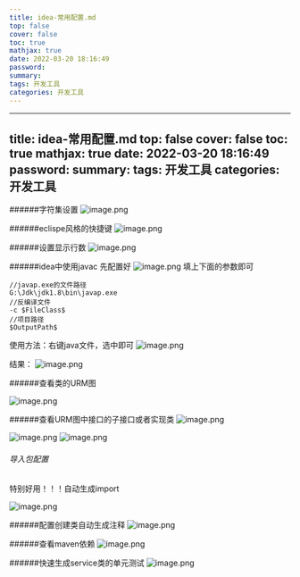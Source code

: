 ```yaml
---
title: idea-常用配置.md
top: false
cover: false
toc: true
mathjax: true
date: 2022-03-20 18:16:49
password:
summary:
tags: 开发工具
categories: 开发工具
---
```

---
title: idea-常用配置.md
top: false
cover: false
toc: true
mathjax: true
date: 2022-03-20 18:16:49
password:
summary:
tags: 开发工具
categories: 开发工具
---
######字符集设置
![image.png](https://upload-images.jianshu.io/upload_images/13965490-8749545ac6327646.png?imageMogr2/auto-orient/strip%7CimageView2/2/w/1240)


######eclispe风格的快捷键
![image.png](https://upload-images.jianshu.io/upload_images/13965490-c92bb573ad7ae1d8.png?imageMogr2/auto-orient/strip%7CimageView2/2/w/1240)

######设置显示行数
![image.png](https://upload-images.jianshu.io/upload_images/13965490-04f76098c892fd80.png?imageMogr2/auto-orient/strip%7CimageView2/2/w/1240)

######idea中使用javac
先配置好
![image.png](https://upload-images.jianshu.io/upload_images/13965490-6b24c75f28e4093c.png?imageMogr2/auto-orient/strip%7CimageView2/2/w/1240)
填上下面的参数即可
~~~
//javap.exe的文件路径
G:\Jdk\jdk1.8\bin\javap.exe
//反编译文件
-c $FileClass$
//项目路径
$OutputPath$
~~~
使用方法：右键java文件，选中即可
![image.png](https://upload-images.jianshu.io/upload_images/13965490-993aa770b2f43723.png?imageMogr2/auto-orient/strip%7CimageView2/2/w/1240)

结果：
![image.png](https://upload-images.jianshu.io/upload_images/13965490-2ff6b1d9a9b63374.png?imageMogr2/auto-orient/strip%7CimageView2/2/w/1240)


######查看类的URM图

![image.png](https://upload-images.jianshu.io/upload_images/13965490-0c7d7fbf406f6831.png?imageMogr2/auto-orient/strip%7CimageView2/2/w/1240)

######查看URM图中接口的子接口或者实现类
![image.png](https://upload-images.jianshu.io/upload_images/13965490-57c96e2968446343.png?imageMogr2/auto-orient/strip%7CimageView2/2/w/1240)

![image.png](https://upload-images.jianshu.io/upload_images/13965490-b6defa06c5f909d7.png?imageMogr2/auto-orient/strip%7CimageView2/2/w/1240)
![image.png](https://upload-images.jianshu.io/upload_images/13965490-2aa22dce73eac4ff.png?imageMogr2/auto-orient/strip%7CimageView2/2/w/1240)



###### 导入包配置

特别好用！！！自动生成import

![image.png](https://upload-images.jianshu.io/upload_images/13965490-60d6db70d5bb785a.png?imageMogr2/auto-orient/strip%7CimageView2/2/w/1240)

######配置创建类自动生成注释
![image.png](https://upload-images.jianshu.io/upload_images/13965490-c94d1ff2bc6f6690.png?imageMogr2/auto-orient/strip%7CimageView2/2/w/1240)


######查看maven依赖
![image.png](https://upload-images.jianshu.io/upload_images/13965490-f256df4b72a23089.png?imageMogr2/auto-orient/strip%7CimageView2/2/w/1240)

######快速生成service类的单元测试
![image.png](https://upload-images.jianshu.io/upload_images/13965490-0a72002126103a55.png?imageMogr2/auto-orient/strip%7CimageView2/2/w/1240)
